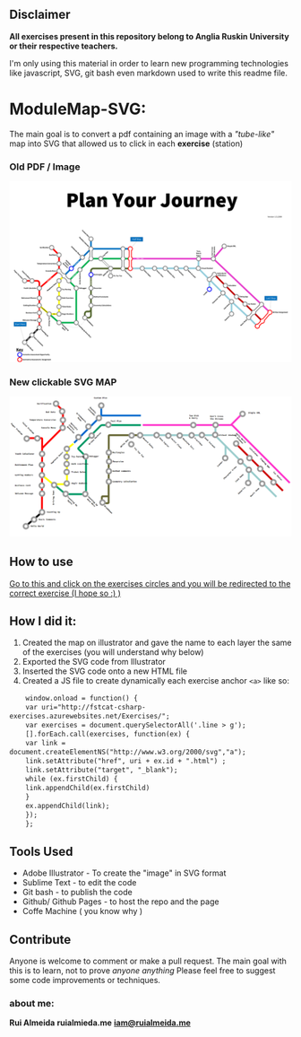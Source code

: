## Disclaimer

**All exercises present in this repository belong to Anglia Ruskin University or their respective teachers.**

I'm only using this material in order to learn new programming technologies like javascript, SVG, git bash even markdown used to write this readme file.  

# ModuleMap-SVG:

The main goal is to convert a pdf containing an image with a *"tube-like"* map into SVG that allowed us to click in each **exercise** (station)
### Old PDF / Image
![Old pdf/ image ](https://github.com/rtralmeida/ModuleMap-SVG/raw/master/modulemap.png "old image / pdf")

### New clickable SVG MAP

[![Image Link](https://github.com/rtralmeida/ModuleMap-SVG/raw/master/SVGmodulemap.png)](https://rtralmeida.github.io/ModuleMap-SVG/)


## How to use

[Go to this and click on the exercises circles and you will be redirected to the correct exercise (I hope so :) )](https://rtralmeida.github.io/ModuleMap-SVG/) 

## How I did it:

1. Created the map on illustrator and gave the name to each layer the same of the exercises (you will understand why below)
2. Exported the SVG code from Illustrator 
3. Inserted the SVG code onto a new HTML file  
4. Created a JS file to create dynamically each exercise anchor `<a>` like so:
```
    window.onload = function() {
    var uri="http://fstcat-csharp-exercises.azurewebsites.net/Exercises/";
    var exercises = document.querySelectorAll('.line > g');
    [].forEach.call(exercises, function(ex) {
    var link = document.createElementNS("http://www.w3.org/2000/svg","a");
    link.setAttribute("href", uri + ex.id + ".html") ;
    link.setAttribute("target", "_blank");
    while (ex.firstChild) {
    link.appendChild(ex.firstChild)
    }
    ex.appendChild(link);
    });
    };
```

## Tools Used  

* Adobe Illustrator - To create the "image" in SVG format
* Sublime Text - to edit the code
* Git bash - to publish the code
* Github/ Github Pages - to host the repo and the page
* Coffe Machine ( you know why ) 

## Contribute 

Anyone is welcome to comment or make a pull request.
The main goal with this is to learn, not to prove *anyone anything*
Please feel free to suggest some code improvements or techniques. 


### about me:

**Rui Almeida**
**ruialmieda.me**
**iam@ruialmeida.me**